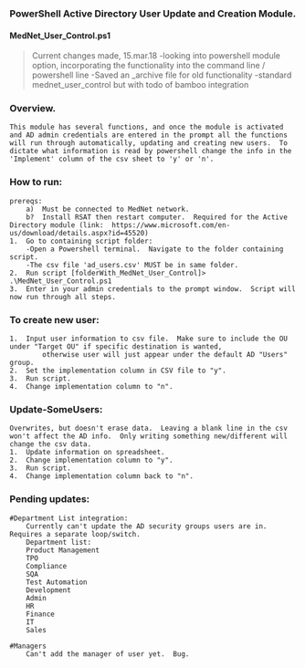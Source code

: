 ### PowerShell Active Directory User Update and Creation Module.
#### MedNet_User_Control.ps1


>Current changes made, 15.mar.18
-looking into powershell module option, incorporating the functionality into the command line / powershell line
-Saved an _archive file for old functionality
-standard mednet_user_control but with todo of bamboo integration



### Overview.  

    This module has several functions, and once the module is activated and AD admin credentials are entered in the prompt all the functions will run through automatically, updating and creating new users.  To dictate what information is read by powershell change the info in the 'Implement' column of the csv sheet to 'y' or 'n'.  


### How to run:
    prereqs:
        a)  Must be connected to MedNet network.
        b?  Install RSAT then restart computer.  Required for the Active Directory module (link:  https://www.microsoft.com/en-us/download/details.aspx?id=45520)
    1.  Go to containing script folder: 
        -Open a Powershell terminal.  Navigate to the folder containing script.
        -The csv file 'ad_users.csv' MUST be in same folder.  
    2.  Run script [folderWith_MedNet_User_Control]> .\MedNet_User_Control.ps1
    3.  Enter in your admin credentials to the prompt window.  Script will now run through all steps.   


### To create new user:
    1.  Input user information to csv file.  Make sure to include the OU under "Target OU" if specific destination is wanted, 
            otherwise user will just appear under the default AD "Users" group.
    2.  Set the implementation column in CSV file to "y".  
    3.  Run script.  
    4.  Change implementation column to "n".  

### Update-SomeUsers:
    Overwrites, but doesn't erase data.  Leaving a blank line in the csv won't affect the AD info.  Only writing something new/different will change the csv data.
    1.  Update information on spreadsheet.  
    2.  Change implementation column to "y".
    3.  Run script. 
    4.  Change implementation column back to "n".



### Pending updates:
    #Department List integration:
        Currently can't update the AD security groups users are in.  Requires a separate loop/switch.  
        Department list:
        Product Management
        TPO
        Compliance
        SQA
        Test Automation
        Development
        Admin
        HR
        Finance
        IT
        Sales

    #Managers
        Can't add the manager of user yet.  Bug.  